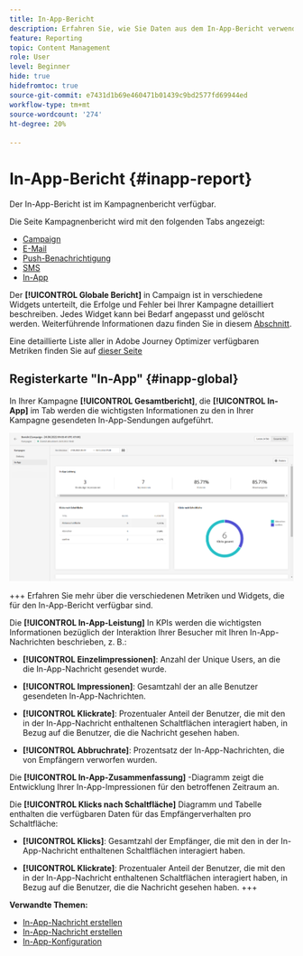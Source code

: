 ```yaml
---
title: In-App-Bericht
description: Erfahren Sie, wie Sie Daten aus dem In-App-Bericht verwenden
feature: Reporting
topic: Content Management
role: User
level: Beginner
hide: true
hidefromtoc: true
source-git-commit: e7431d1b69e460471b01439c9bd2577fd69944ed
workflow-type: tm+mt
source-wordcount: '274'
ht-degree: 20%

---
```



# In-App-Bericht {#inapp-report}

Der In-App-Bericht ist im Kampagnenbericht verfügbar.

Die Seite Kampagnenbericht wird mit den folgenden Tabs angezeigt:

* [Campaign](../reports/campaign-global-report.md#campaign-live)
* [E-Mail](../reports/campaign-global-report.md#email-live)
* [Push-Benachrichtigung](../reports/campaign-global-report.md#push-live)
* [SMS](../reports/campaign-global-report.md#sms-live)
* [In-App](#in-app-global)

Der **[!UICONTROL Globale Bericht]** in Campaign ist in verschiedene Widgets unterteilt, die Erfolge und Fehler bei Ihrer Kampagne detailliert beschreiben. Jedes Widget kann bei Bedarf angepasst und gelöscht werden. Weiterführende Informationen dazu finden Sie in diesem [Abschnitt](../reports/global-report.md#modify-dashboard).

Eine detaillierte Liste aller in Adobe Journey Optimizer verfügbaren Metriken finden Sie auf [dieser Seite](../reports/global-report.md#list-of-components-global.md)

## Registerkarte &quot;In-App&quot; {#inapp-global}

In Ihrer Kampagne **[!UICONTROL Gesamtbericht]**, die **[!UICONTROL In-App]** im Tab werden die wichtigsten Informationen zu den in Ihrer Kampagne gesendeten In-App-Sendungen aufgeführt.

![](assets/campaign_report_global_6.png)

+++ Erfahren Sie mehr über die verschiedenen Metriken und Widgets, die für den In-App-Bericht verfügbar sind.

Die **[!UICONTROL In-App-Leistung]** In KPIs werden die wichtigsten Informationen bezüglich der Interaktion Ihrer Besucher mit Ihren In-App-Nachrichten beschrieben, z. B.:

* **[!UICONTROL Einzelimpressionen]**: Anzahl der Unique Users, an die die In-App-Nachricht gesendet wurde.

* **[!UICONTROL Impressionen]**: Gesamtzahl der an alle Benutzer gesendeten In-App-Nachrichten.

* **[!UICONTROL Klickrate]**: Prozentualer Anteil der Benutzer, die mit den in der In-App-Nachricht enthaltenen Schaltflächen interagiert haben, in Bezug auf die Benutzer, die die Nachricht gesehen haben.

* **[!UICONTROL Abbruchrate]**: Prozentsatz der In-App-Nachrichten, die von Empfängern verworfen wurden.

Die **[!UICONTROL In-App-Zusammenfassung]** -Diagramm zeigt die Entwicklung Ihrer In-App-Impressionen für den betroffenen Zeitraum an.

Die **[!UICONTROL Klicks nach Schaltfläche]** Diagramm und Tabelle enthalten die verfügbaren Daten für das Empfängerverhalten pro Schaltfläche:

* **[!UICONTROL Klicks]**: Gesamtzahl der Empfänger, die mit den in der In-App-Nachricht enthaltenen Schaltflächen interagiert haben.

* **[!UICONTROL Klickrate]**: Prozentualer Anteil der Benutzer, die mit den in der In-App-Nachricht enthaltenen Schaltflächen interagiert haben, in Bezug auf die Benutzer, die die Nachricht gesehen haben.
+++

**Verwandte Themen:**

* [In-App-Nachricht erstellen](../in-app/create-in-app.md)
* [In-App-Nachricht erstellen](../in-app/design-in-app.md)
* [In-App-Konfiguration](../in-app/inapp-configuration.md)